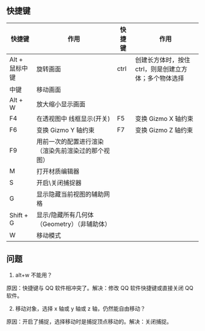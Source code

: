 ## 快捷键
| 快捷键 | 作用 | 快捷键 | 作用 |
| ------ | ------ |------ | ------ |
| Alt + 鼠标中键 | 旋转画面 | ctrl | 创建长方体时，按住 ctrl，则是创建立方体；多个物体选择|
| 中键 | 移动画面 |
| Alt + W | 放大缩小显示画面 |
| F4 | 在透视图中 线框显示(开关) | F5 | 变换 Gizmo X 轴约束 |
| F6 | 变换 Gizmo Y 轴约束 | F7 | 变换 Gizmo Z 轴约束 |
| F9 | 用前一次的配置进行渲染（渲染先前渲染过的那个视图） |
| M | 打开材质编辑器 |
| S | 开启\关闭捕捉器 |
| G | 显示隐藏当前视图的辅助网格 |
| Shift + G | 显示/隐藏所有几何体（Geometry）（非辅助体） |
| W | 移动模式 |


问题
-----
1. alt+w 不能用？

原因：快捷键与 QQ 软件相冲突了。解决：修改 QQ 软件快捷键或直接关闭 QQ 软件。

2. 移动对象，选择 x 轴或 y 轴或 z 轴，仍然能自由移动？

原因：开启了捕捉，选择移动时是捕捉顶点移动的。解决：关闭捕捉。
